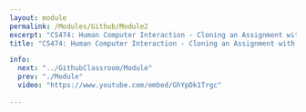 ```yaml
---
layout: module
permalink: /Modules/Github/Module2
excerpt: "CS474: Human Computer Interaction - Cloning an Assignment with Github Classroom"
title: "CS474: Human Computer Interaction - Cloning an Assignment with Github Classroom"

info:
  next: "../GithubClassroom/Module"
  prev: "./Module"
  video: "https://www.youtube.com/embed/GhYpDk1Trgc"
  
---
```


